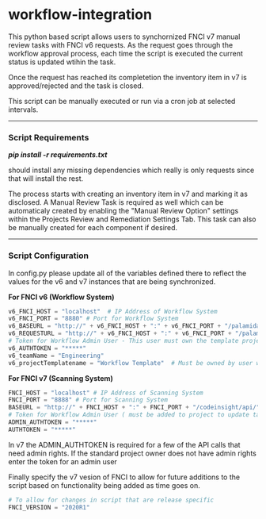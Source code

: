 # workflow-integration

This python based script allows users to synchornized FNCI v7 manual review tasks with FNCI v6 requests.   As the request goes through the workflow approval process, each time the script is executed the current status is updated wtihin the task.

Once the request has reached its completetion the inventory item in v7 is approved/rejected and the task is closed.

This script can be manually executed or run via a cron job at selected intervals.

------------

### Script Requirements


***pip install -r requirements.txt***


should install any missing dependencies which really is only requests since that will install the rest.

The process starts with creating an inventory item in v7 and marking it as disclosed.  A Manual Review Task is required as well which can be automaticaly created by enabling the "Manual Review Option" settings within the Projects Review and Remediation Settings Tab.  This task can also be manually created for each component if desired.

------------

### Script Configuration

In config.py please update all of the variables defined there to reflect the values for the v6 and v7 instances that are being synchronized.

**For FNCI v6 (Workflow System)**
```python
v6_FNCI_HOST = "localhost"  # IP Address of Workflow System
v6_FNCI_PORT = "8880" # Port for Workflow System
v6_BASEURL = "http://" + v6_FNCI_HOST + ":" + v6_FNCI_PORT + "/palamida/api/"
v6_REQUESTURL = "http://" + v6_FNCI_HOST + ":" + v6_FNCI_PORT + "/palamida/RequestDetails.htm?rid="
# Token for Workflow Admin User - This user must own the template project!
v6_AUTHTOKEN = "*****"
v6_teamName = "Engineering"
v6_projectTemplatename = "Workflow Template"  # Must be owned by user with Auth Token above
```
**For FNCI v7 (Scanning System)**
```python
FNCI_HOST = "localhost" # IP Address of Scanning System
FNCI_PORT = "8888" # Port for Scanning System
BASEURL = "http://" + FNCI_HOST + ":" + FNCI_PORT + "/codeinsight/api/"
# Token for Workflow Admin User ( must be added to project to update task)
ADMIN_AUTHTOKEN = "*****"
AUTHTOKEN = "*****"
```
In v7 the ADMIN_AUTHTOKEN is required for a few of the API calls that need admin rights. If the standard project owner does not have admin rights enter the token for an admin user

Finally specify the v7 vesion of FNCI to allow for future additions to the script based on functionality being added as time goes on.
```python
# To allow for changes in script that are release specific
FNCI_VERSION = "2020R1"
```